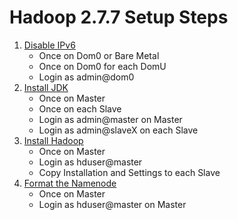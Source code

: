 # Hadoop 2.7.7 Setup Steps

1. [Disable IPv6](disable-ipv6.md)
   - Once on Dom0 or Bare Metal
   - Once on Dom0 for each DomU
   - Login as admin@dom0
1. [Install JDK](install-jdk.md)
   - Once on Master
   - Once on each Slave
   - Login as admin@master on Master
   - Login as admin@slaveX on each Slave
1. [Install Hadoop](install-hadoop.md)
    - Once on Master
    - Login as hduser@master
    - Copy Installation and Settings to each Slave
1. [Format the Namenode](format-namenode.md)
    - Once on Master
    - Login as hduser@master on Master
